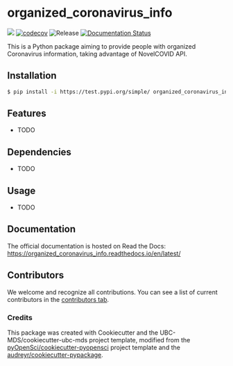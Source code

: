 # organized_coronavirus_info 

![](https://github.com/RuiqiLi-429/organized_coronavirus_info/workflows/build/badge.svg) [![codecov](https://codecov.io/gh/RuiqiLi-429/organized_coronavirus_info/branch/main/graph/badge.svg)](https://codecov.io/gh/RuiqiLi-429/organized_coronavirus_info) ![Release](https://github.com/RuiqiLi-429/organized_coronavirus_info/workflows/Release/badge.svg) [![Documentation Status](https://readthedocs.org/projects/organized_coronavirus_info/badge/?version=latest)](https://organized_coronavirus_info.readthedocs.io/en/latest/?badge=latest)

This is a Python package aiming to provide people with organized Coronavirus information, taking advantage of NovelCOVID API.

## Installation

```bash
$ pip install -i https://test.pypi.org/simple/ organized_coronavirus_info
```

## Features

- TODO

## Dependencies

- TODO

## Usage

- TODO

## Documentation

The official documentation is hosted on Read the Docs: https://organized_coronavirus_info.readthedocs.io/en/latest/

## Contributors

We welcome and recognize all contributions. You can see a list of current contributors in the [contributors tab](https://github.com/RuiqiLi-429/organized_coronavirus_info/graphs/contributors).

### Credits

This package was created with Cookiecutter and the UBC-MDS/cookiecutter-ubc-mds project template, modified from the [pyOpenSci/cookiecutter-pyopensci](https://github.com/pyOpenSci/cookiecutter-pyopensci) project template and the [audreyr/cookiecutter-pypackage](https://github.com/audreyr/cookiecutter-pypackage).
